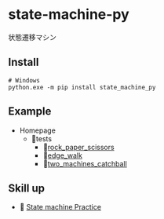 # state-machine-py

状態遷移マシン

## Install

```shell
# Windows
python.exe -m pip install state_machine_py
```

## Example

* Homepage
  * 📂tests
    * 📂[rock_paper_scissors](https://github.com/muzudho/state-machine-py/tree/main/tests/rock_paper_scissors)
    * 📂[edge_walk](https://github.com/muzudho/state-machine-py/tree/main/tests/edge_walk)
    * 📂[two_machines_catchball](https://github.com/muzudho/state-machine-py/tree/main/tests/two_machines_catchball)

## Skill up

* 📖 [State machine Practice](https://github.com/muzudho/py-state-machine-practice)

